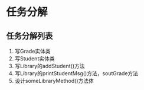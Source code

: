 # 任务分解

## 任务分解列表
1. 写Grade实体类
2. 写Student实体类
3. 写Library的addStudent()方法
4. 写Library的printStudentMsg()方法，soutGrade方法
5. 设计someLibraryMethod()方法体
